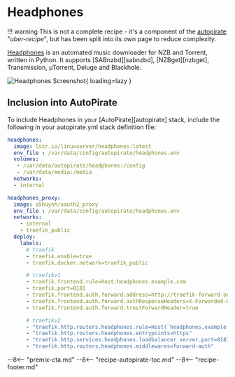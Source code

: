 # Headphones

!!! warning
    This is not a complete recipe - it's a component of the [autopirate](/recipes/autopirate/) "_uber-recipe_", but has been split into its own page to reduce complexity.

[Headphones](https://github.com/rembo10/headphones) is an automated music downloader for NZB and Torrent, written in Python. It supports [SABnzbd][sabnzbd], [NZBget][nzbget], Transmission, µTorrent, Deluge and Blackhole.

![Headphones Screenshot](/images/headphones.png){ loading=lazy }

## Inclusion into AutoPirate

To include Headphones in your [AutoPirate][autopirate] stack, include the following in your autopirate.yml stack definition file:

```yaml
headphones:
  image: lscr.io/linuxserver/headphones:latest
  env_file : /var/data/config/autopirate/headphones.env
  volumes:
   - /var/data/autopirate/headphones:/config
   - /var/data/media:/media
  networks:
  - internal

headphones_proxy:
  image: a5huynh/oauth2_proxy
  env_file : /var/data/config/autopirate/headphones.env
  networks:
    - internal
    - traefik_public
  deploy:
    labels:
      # traefik
      - traefik.enable=true
      - traefik.docker.network=traefik_public

      # traefikv1
      - traefik.frontend.rule=Host:headphones.example.com
      - traefik.port=8181
      - traefik.frontend.auth.forward.address=http://traefik-forward-auth:4181
      - traefik.frontend.auth.forward.authResponseHeaders=X-Forwarded-User
      - traefik.frontend.auth.forward.trustForwardHeader=true        

      # traefikv2
      - "traefik.http.routers.headphones.rule=Host(`headphones.example.com`)"
      - "traefik.http.routers.headphones.entrypoints=https"
      - "traefik.http.services.headphones.loadbalancer.server.port=8181"
      - "traefik.http.routers.headphones.middlewares=forward-auth"
```

--8<-- "premix-cta.md"
--8<-- "recipe-autopirate-toc.md"
--8<-- "recipe-footer.md"

